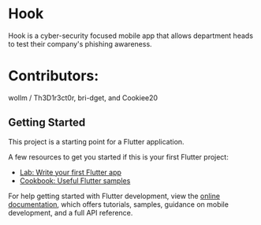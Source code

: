 # Hook

Hook is a cyber-security focused mobile app that allows department heads to test their company's phishing awareness.

# Contributors:

wollm / Th3D1r3ct0r, bri-dget, and Cookiee20


## Getting Started

This project is a starting point for a Flutter application.

A few resources to get you started if this is your first Flutter project:

- [Lab: Write your first Flutter app](https://docs.flutter.dev/get-started/codelab)
- [Cookbook: Useful Flutter samples](https://docs.flutter.dev/cookbook)

For help getting started with Flutter development, view the
[online documentation](https://docs.flutter.dev/), which offers tutorials,
samples, guidance on mobile development, and a full API reference.
